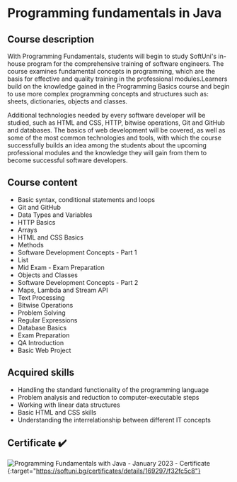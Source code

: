 # Programming fundamentals in Java
## Course description
With Programming Fundamentals, students will begin to study SoftUni's in-house program for the comprehensive training of software engineers. The course examines fundamental concepts in programming, which are the basis for effective and quality training in the professional modules.Learners build on the knowledge gained in the Programming Basics course and begin to use more complex programming concepts and structures such as: sheets, dictionaries, objects and classes.

Additional technologies needed by every software developer will be studied, such as HTML and CSS, HTTP, bitwise operations, Git and GitHub and databases. The basics of web development will be covered, as well as some of the most common technologies and tools, with which the course successfully builds an idea among the students about the upcoming professional modules and the knowledge they will gain from them to become successful software developers.
## Course content
* Basic syntax, conditional statements and loops
* Git and GitHub
* Data Types and Variables
* HTTP Basics
* Arrays
* HTML and CSS Basics
* Methods
* Software Development Concepts - Part 1
* List
* Mid Exam - Exam Preparation
* Objects and Classes
* Software Development Concepts - Part 2
* Maps, Lambda and Stream API
* Text Processing
* Bitwise Operations
* Problem Solving
* Regular Expressions
* Database Basics
* Exam Preparation
* QA Introduction
* Basic Web Project
## Acquired skills
* Handling the standard functionality of the programming language
* Problem analysis and reduction to computer-executable steps
* Working with linear data structures
* Basic HTML and CSS skills
* Understanding the interrelationship between different IT concepts
## Certificate :heavy_check_mark:
![Programming Fundamentals with Java - January 2023 - Certificate](https://github.com/viktorpetrov1997/Programming-Fundamentals-Java/assets/126717931/66d1da97-4f8c-46c0-a405-4a090ed4e10c){:target="https://softuni.bg/certificates/details/169297/f32fc5c8"}


